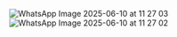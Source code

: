 ![WhatsApp Image 2025-06-10 at 11 27 03](https://github.com/user-attachments/assets/e44516da-51c0-4bea-b5c4-7fd0e0145ee7)
![WhatsApp Image 2025-06-10 at 11 27 02](https://github.com/user-attachments/assets/13fb2987-f1a6-4f57-a1d1-f3fd56367a99)
